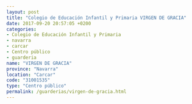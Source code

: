 ```yaml
---
layout: post
title: "Colegio de Educación Infantil y Primaria VIRGEN DE GRACIA"
date: 2017-09-20 20:57:05 +0200
categories:
- Colegio de Educación Infantil y Primaria
- navarra
- carcar
- Centro público
- guarderia
name: "VIRGEN DE GRACIA"
province: "Navarra"
location: "Carcar"
code: "31001535"
type: "Centro público"
permalink: /guarderias/virgen-de-gracia.html
---
```

